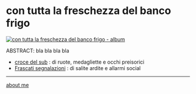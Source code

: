 # con tutta la freschezza del banco frigo  

[![](https://live.staticflickr.com/65535/52417692090_0fe612b98e_c.jpg "con tutta la freschezza del banco frigo - album")](https://flic.kr/s/aHBqjAgmiP)  

ABSTRACT: bla bla bla bla 

- [croce del sub](drn-001.md) : di ruote, medagliette e occhi preisorici  
- [Frascati segnalazioni](drn-002.md) : di salite ardite e allarmi social  

---    
[about me](https://about.me/cacioman)  
